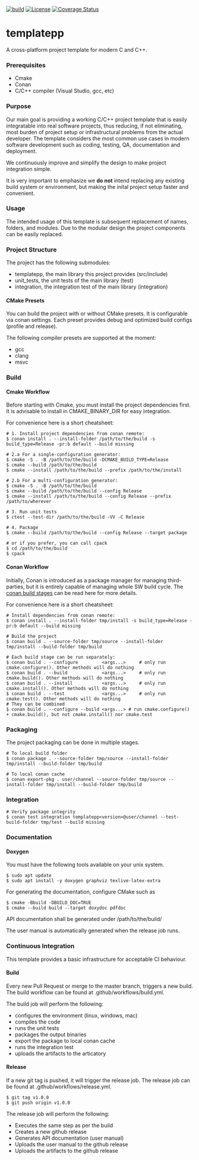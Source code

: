 [![build](https://github.com/raygerlabs/templatepp/actions/workflows/build.yml/badge.svg)](https://github.com/raygerlabs/templatepp/actions/workflows/build.yml)
[![License](https://img.shields.io/badge/License-MIT-green.svg)](https://opensource.org/licenses/MIT)
[![Coverage Status](https://coveralls.io/repos/github/raygerlabs/templatepp/badge.svg)](https://coveralls.io/github/raygerlabs/templatepp)

# templatepp

A cross-platform project template for modern C and C++.

### Prerequisites

- Cmake
- Conan
- C/C++ compiler (Visual Studio, gcc, etc)

### Purpose

Our main goal is providing a working C/C++ project template that is easily integratable into real software projects, thus reducing, if not eliminating, most burden of project setup or infrastructural problems from the actual developer. The template considers the most common use cases in modern software development such as coding, testing, QA, documentation and deployment.

We continuously improve and simplify the design to make project integration simple.

It is very important to emphasize we **do not** intend replacing any existing build system or environment, but making the inital project setup faster and convenient.

### Usage

The intended usage of this template is subsequent replacement of names, folders, and modules. Due to the modular design the project components can be easily replaced.

### Project Structure

The project has the following submodules:
- templatepp, the main library this project provides (src/include)
- unit_tests, the unit tests of the main library (test)
- integration, the integration test of the main library (integration)

#### CMake Presets

You can build the project with or without CMake presets. It is configurable via conan settings.
Each preset provides debug and optimized build configs (profile and release).

The following compiler presets are supported at the moment:
- gcc
- clang
- msvc

### Build

#### Cmake Workflow

Before starting with Cmake, you must install the project dependencies first. It is advisable to install in CMAKE_BINARY_DIR for easy integration.

For convenience here is a short cheatsheet:

```
# 1. Install project dependencies from conan remote:
$ conan install . --install-folder /path/to/the/build -s build_type=Release -pr:b default --build missing

# 2.a For a single-configuration generator:
$ cmake -S . -B /path/to/the/build -DCMAKE_BUILD_TYPE=Release
$ cmake --build /path/to/the/build
$ cmake --install /path/to/the/build --prefix /path/to/the/install

# 2.b For a multi-configuration generator:
$ cmake -S . -B /path/to/the/build
$ cmake --build /path/to/the/build --config Release
$ cmake --install /path/to/the/build --config Release --prefix /path/to/wherever

# 3. Run unit tests
$ ctest --test-dir /path/to/the/build -VV -C Release

# 4. Package
$ cmake --build /path/to/the/build --config Release --target package

# or if you prefer, you can call cpack
$ cd /path/to/the/build
$ cpack
```

#### Conan Workflow

Initially, Conan is introduced as a package manager for managing third-parties, but it is entirely capable of managing whole SW build cycle.
The [conan build stages](https://docs.conan.io/en/latest/reference/commands/development/build.html) can be read here for more details.

For convenience here is a short cheatsheet:

```
# Install dependencies from conan remote:
$ conan install . --install-folder tmp/install -s build_type=Release -pr:b default --build missing

# Build the project
$ conan build . --source-folder tmp/source --install-folder tmp/install --build-folder tmp/build

# Each build stage can be run separately:
$ conan build . --configure         <args...>     # only run cmake.configure(). Other methods will do nothing
$ conan build . --build             <args...>     # only run cmake.build(). Other methods will do nothing
$ conan build . --install           <args...>     # only run cmake.install(). Other methods will do nothing
$ conan build . --test              <args...>     # only run cmake.test(). Other methods will do nothing
# They can be combined
$ conan build . --configure --build <args...> # run cmake.configure() + cmake.build(), but not cmake.install() nor cmake.test

```

### Packaging

The project packaging can be done in multiple stages.

```
# To local build folder
$ conan package . --source-folder tmp/source --install-folder tmp/install --build-folder tmp/build

# To local conan cache
$ conan export-pkg . user/channel --source-folder tmp/source --install-folder tmp/install --build-folder tmp/build
```

### Integration

```
# Verify package integrity
$ conan test integration templatepp<version>@user/channel --test-build-folder tmp/test --build missing
```

### Documentation

#### Doxygen

You must have the following tools available on your unix system.

```
$ sudo apt update
$ sudo apt install -y doxygen graphviz texlive-latex-extra
```

For generating the documentation, configure CMake such as

```
$ cmake -Bbuild -DBUILD_DOC=TRUE
$ cmake --build build --target doxydoc pdfdoc
```

API documentation shall be generated under /path/to/the/build/<doc>

The user manual is automatically generated when the release job runs.

### Continuous Integration

This template provides a basic infrastructure for acceptable CI behaviour.

#### Build

Every new Pull Request or merge to the master branch, triggers a new build. The build workflow can be found at .github/workflows/build.yml.

The build job will perform the following:
- configures the environment (linux, windows, mac)
- compiles the code
- runs the unit tests
- packages the output binaries
- export the package to local conan cache
- runs the integration test
- uploads the artifacts to the articatory

#### Release

If a new git tag is pushed, it will trigger the release job. The release job can be found at .github/workflows/release.yml.
```
$ git tag v1.0.0
$ git push origin v1.0.0
```

The release job will perform the following:
- Executes the same step as per the build
- Creates a new github release
- Generates API documentation (user manual)
- Uploads the user manual to the github release
- Uploads the artifacts to the github release
